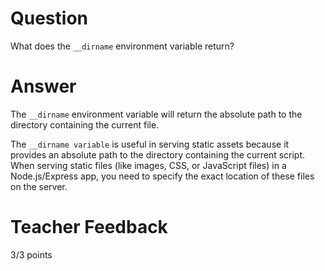# Question

What does the `__dirname` environment variable return?

# Answer

The `__dirname` environment variable will return the absolute path to the directory containing the current file.

The `__dirname variable` is useful in serving static assets because it provides an absolute path to the directory containing the current script. When serving static files (like images, CSS, or JavaScript files) in a Node.js/Express app, you need to specify the exact location of these files on the server.

# Teacher Feedback

3/3 points
